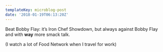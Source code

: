 ```yaml
---
templateKey: microblog-post
date: '2018-01-19T06:13:20Z'
---
```


Beat Bobby Flay: it’s Iron Chef Showdown, but always against Bobby Flay and with **way** more smack talk.

(I watch a lot of Food Network when I travel for work)

